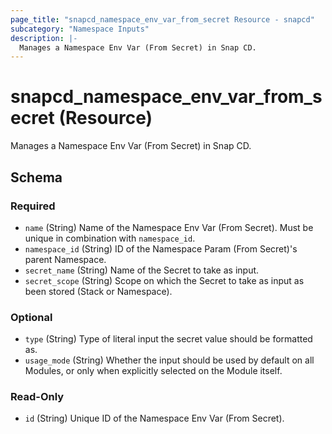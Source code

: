```yaml
---
page_title: "snapcd_namespace_env_var_from_secret Resource - snapcd"
subcategory: "Namespace Inputs"
description: |-
  Manages a Namespace Env Var (From Secret) in Snap CD.
---
```


# snapcd_namespace_env_var_from_secret (Resource)

Manages a Namespace Env Var (From Secret) in Snap CD.




<!-- schema generated by tfplugindocs -->
## Schema

### Required

- `name` (String) Name of the Namespace Env Var (From Secret).  Must be unique in combination with `namespace_id`.
- `namespace_id` (String) ID of the Namespace Param (From Secret)'s parent Namespace.
- `secret_name` (String) Name of the Secret to take as input.
- `secret_scope` (String) Scope on which the Secret to take as input as been stored (Stack or Namespace).

### Optional

- `type` (String) Type of literal input the secret value should be formatted as.
- `usage_mode` (String) Whether the input should be used by default on all Modules, or only when explicitly selected on the Module itself.

### Read-Only

- `id` (String) Unique ID of the Namespace Env Var (From Secret).
